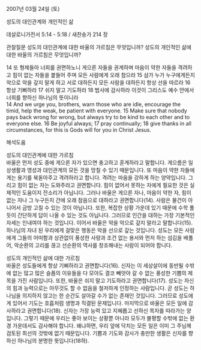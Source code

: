 2007년 03월 24일 (토)

성도의 대인관계와 개인적인 삶



데살로니가전서 5:14 - 5:18 / 새찬송가 214 장


관찰질문
성도의 대인관계에 대한 바울의 가르침은 무엇입니까?
성도의 개인적인 삶에 대한 바울의 가르침은 무엇입니까?

14 또 형제들아 너희를 권면하노니 게으른 자들을 권계하며 마음이 약한 자들을 격려하고 힘이 없는 자들을 붙들어 주며 모든 사람에게 오래 참으라 15 삼가 누가 누구에게든지 악으로 악을 갚지 말게 하고 서로 대하든지 모든 사람을 대하든지 항상 선을 따르라 16 항상 기뻐하라 17 쉬지 말고 기도하라 18 범사에 감사하라 이것이 그리스도 예수 안에서 너희를 향하신 하나님의 뜻이니라  
14 And we urge you, brothers, warn those who are idle, encourage the timid, help the weak, be patient with everyone. 15 Make sure that nobody pays back wrong for wrong, but always try to be kind to each other and to everyone else. 16 Be joyful always; 17 pray continually; 18 give thanks in all circumstances, for this is Gods will for you in Christ Jesus.

해석도움





성도의 대인관계에 대한 가르침  
바울은 먼저 성도 중에 게으른 자가 있으면 충고하고 훈계하라고 말합니다. 게으름은 일상생활과 영성과 대인관계의 모든 것을 망칠 수 있기 때문입니다. 또 마음이 약한 자들에게는 용기를 북돋아주고 격려하라고 합니다. 격려는 마음을 강하게 하는 양약입니다. 그리고 힘이 없는 자는 도와주라고 권면합니다. 힘이 없어서 못하는 자에게 필요한 것은 실제적인 도움이지 잔소리가 아닙니다. 그러나 바울은 게으른 자나, 마음이 약한 자, 힘이 없는 자나 그 누구든지 간에 오래 참음으로 대하라고 권면합니다(14). 사람은 물건이 아니어서 금방 고칠 수 있는 것이 아닙니다. 또한, 복잡한 상황 가운데 있기 때문에 수학 풀듯이 간단하게 답이 나올 수 있는 것도 아닙니다. 그러므로 인간을 대하는 가장 기본적인 자세는 인내여야 하는 것입니다. 이어서 바울은 악을 악으로 갚지 말라고 말합니다(15). 하나님의 자녀 된 우리에게 걸맞은 행동은 악을 선으로 갚는 것입니다. 성도는 모든 사람에게 그들의 어떠함과 상관없이 풍성한 사랑과 조건 없는 용서와 먼저 하는 섬김을 베풀어, 악순환의 고리를 끊고 선순환의 역사를 창조해내는 사람이 되어야 합니다.   

성도의 개인적인 삶에 대한 가르침  
바울은 성도들에게 항상 기뻐하라고 권면합니다(16). 신자는 이 세상살이에 동반될 수밖에 없는 많고 많은 슬픔의 이유들을 다 모아도 결코 빼앗아 갈 수 없는 풍성한 기쁨의 제목을 가진 사람입니다. 또한, 바울은 쉬지 말고 기도하라고 권면합니다(17). 성도는 자신의 힘과 능력으로는 아무것도 할 수 없음을 철저하게 인정하는 사람입니다. 곧 성도는 하나님을 의지하지 않고는 한 순간도 살아갈 수가 없는 존재인 것입니다. 그러므로 성도에게 있어서 기도는 호흡처럼 생명과 직결된 문제입니다. 마지막으로 바울은 모든 일에 감사하라고 권면합니다(18). 신자는 가장 능력 있고 지혜롭고 선하신 목자를 따라가는 양입니다. 그렇기 때문에 우리는 좋아 보이는 상황뿐 아니라 모두가 불평할 수밖에 없는 환경 가운데서도 감사해야 합니다. 왜냐하면, 우리 앞에 닥치는 모든 일은 이미 그 주님께 검토된 최선의 것밖에 없기 때문입니다. 기쁨과 기도와 감사가 충만한 생활은 신자를 향하신 하나님의 분명한 뜻입니다(18하).